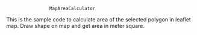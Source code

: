                     MapAreaCalculator
This is the sample code to calculate area of the selected polygon in leaflet map. Draw shape on map and get area in meter square.